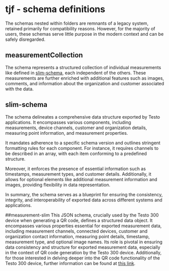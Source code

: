 # tjf - schema definitions

The schemas nested within folders are remnants of a legacy system, retained primarily for compatibility reasons. However, for the majority of users, these schemas serve little purpose in the modern context and can be safely disregarded.

## measurementCollection
The schema represents a structured collection of individual measurements like defined in [slim-schema](#slim-schema), each independent of the others. These measurements are further enriched with additional features such as images, comments, and information about the organization and customer associated with the data.

## slim-schema
The schema delineates a comprehensive data structure exported by Testo applications. It encompasses various components, including measurements, device channels, customer and organization details, measuring point information, and measurement properties.

It mandates adherence to a specific schema version and outlines stringent formatting rules for each component. For instance, it requires channels to be described in an array, with each item conforming to a predefined structure.

Moreover, it enforces the presence of essential information such as timestamps, measurement types, and customer details. Additionally, it allows for optional elements like additional measurement information and images, providing flexibility in data representation.

In summary, the schema serves as a blueprint for ensuring the consistency, integrity, and interoperability of exported data across different systems and applications.

##measurement-slim
This JSON schema, crucially used by the Testo 300 device when generating a QR code, defines a structured data object. It encompasses various properties essential for exported measurement data, including measurement channels, connected devices, customer and organization contact information, measuring point details, timestamp, measurement type, and optional image names. Its role is pivotal in ensuring data consistency and structure for exported measurement data, especially in the context of QR code generation by the Testo 300 device. 
Additionally, for those interested in delving deeper into the QR code functionality of the Testo 300 device, further information can be found at [this link](https://developers.testo.dev/t300/qrcode/).
